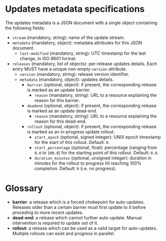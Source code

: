 # Updates metadata specifications

The updates metadata is a JSON document with a single object containing the following fields:

- `stream` (mandatory, string): name of the update stream.
- `metadata` (mandatory, object): metadata attributes for this JSON document.
  - `last-modified` (mandatory, string): UTC timestamp for the last change, in ISO 8601 format.
- `releases` (mandatory, list of objects): per-release updates details. Each entry MUST have a unique non-empty `version` attribute.
  - `version` (mandatory, string): release version identifier.
  - `metadata` (mandatory, object): updates details.
    - `barrier` (optional, object): if present, the corresponding release is marked as an update barrier.
      - `reason` (mandatory, string): URL to a resource explaining the reason for this barrier.
    - `deadend` (optional, object): if present, the corresponding release is marked as an update dead-end.
      - `reason` (mandatory, string): URL to a resource explaining the reason for this dead-end.
    - `rollout` (optional, object): if present, the corresponding release is marked as an in-progress update rollout.
      - `start_epoch` (optional, signed integer): UNIX epoch timestamp for the start of this rollout. Default: `0`.
      - `start_percentage` (optional, float): percentage (ranging from `0.0` to `100.0`) for the starting point of this rollout. Default: `0.0`.
      - `duration_minutes` (optional, unsigned integer): duration in minutes for the rollout to progress till reaching 100% completion. Default: `0` (i.e. no progress).

# Glossary

- **barrier**: a release which is a forced chokepoint for auto-updates. Releases older than a certain barrier must first update to it before proceding to more recent updates.
- **dead-end**: a release which cannot further auto-update. Manual intervention is required to update out of it.
- **rollout**: a release which can be used as a valid target for auto-updates. Multiple rollouts can exist and progress in parallel.
